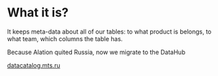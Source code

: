 # What it is?

It keeps meta-data about all of our tables: to what product is belongs, to what team, which columns the table has.

Because Alation quited Russia, now we migrate to the DataHub

[datacatalog.mts.ru](datacatalog.mts.ru)